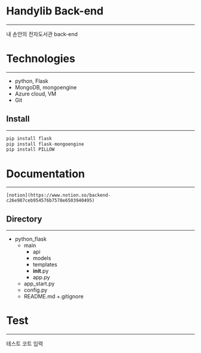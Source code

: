 # Handylib Back-end
------------
내 손안의 전자도서관 back-end


# Technologies
------------
+ python, Flask
+ MongoDB, mongoengine
+ Azure cloud, VM
+ Git


## Install
------------
```python
pip install flask
pip install flask-mongoengine
pip install PILLOW
```

# Documentation
------------
```
[notion](https://www.notion.so/backend-c26e987ceb954576b7578e6503940495)
```
## Directory
------------
+ python_flask
    + main
        + api
        + models
        + templates
        + __init__.py
        + app.py
    + app_start.py
    + config.py
    + README.md
    +.gitignore

# Test
------------
테스트 코트 입력